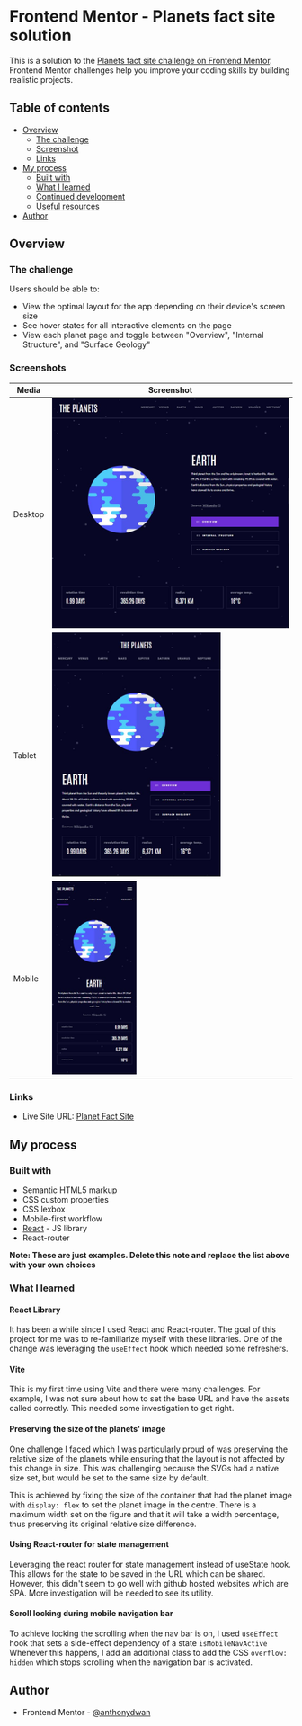 # Frontend Mentor - Planets fact site solution

This is a solution to the [Planets fact site challenge on Frontend Mentor](https://www.frontendmentor.io/challenges/planets-fact-site-gazqN8w_f). Frontend Mentor challenges help you improve your coding skills by building realistic projects.

## Table of contents

- [Overview](#overview)
  - [The challenge](#the-challenge)
  - [Screenshot](#screenshot)
  - [Links](#links)
- [My process](#my-process)
  - [Built with](#built-with)
  - [What I learned](#what-i-learned)
  - [Continued development](#continued-development)
  - [Useful resources](#useful-resources)
- [Author](#author)

## Overview

### The challenge

Users should be able to:

- View the optimal layout for the app depending on their device's screen size
- See hover states for all interactive elements on the page
- View each planet page and toggle between "Overview", "Internal Structure", and "Surface Geology"

### Screenshots

| Media   | Screenshot                                          |
| ------- | --------------------------------------------------- |
| Desktop | <img src="./screenshots/desktop.JPG" width="450" /> |
| Tablet  | <img src="./screenshots/tablet.JPG" width="300" />  |
| Mobile  | <img src="./screenshots/mobile.JPG" width="150" />  |

### Links

- Live Site URL: [Planet Fact Site](https://your-live-site-url.com)

## My process

### Built with

- Semantic HTML5 markup
- CSS custom properties
- CSS lexbox
- Mobile-first workflow
- [React](https://reactjs.org/) - JS library
- React-router

**Note: These are just examples. Delete this note and replace the list above with your own choices**

### What I learned

#### React Library

It has been a while since I used React and React-router. The goal of this project for me was to re-familiarize myself with these libraries. One of the change was leveraging the `useEffect` hook which needed some refreshers.

#### Vite

This is my first time using Vite and there were many challenges. For example, I was not sure about how to set the base URL and have the assets called correctly. This needed some investigation to get right.

#### Preserving the size of the planets' image

One challenge I faced which I was particularly proud of was preserving the relative size of the planets while ensuring that the layout is not affected by this change in size. This was challenging because the SVGs had a native size set, but would be set to the same size by default.

This is achieved by fixing the size of the container that had the planet image with `display: flex` to set the planet image in the centre. There is a maximum width set on the figure and that it will take a width percentage, thus preserving its original relative size difference.

#### Using React-router for state management

Leveraging the react router for state management instead of useState hook. This allows for the state to be saved in the URL which can be shared. However, this didn't seem to go well with github hosted websites which are SPA. More investigation will be needed to see its utility.

#### Scroll locking during mobile navigation bar

To achieve locking the scrolling when the nav bar is on, I used `useEffect` hook that sets a side-effect dependency of a state `isMobileNavActive` Whenever this happens, I add an additional class to add the CSS `overflow: hidden` which stops scrolling when the navigation bar is activated.

## Author

- Frontend Mentor - [@anthonydwan](https://www.frontendmentor.io/profile/anthonydwan)
